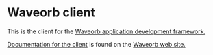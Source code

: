 # Waveorb client

This is the client for the [Waveorb application development framework.](https://waveorb.com)

[Documentation for the client](https://waveorb.com/doc/client.html) is found on the [Waveorb web site.](https://waveorb.com)
